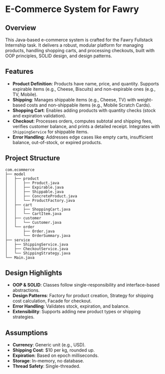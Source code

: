 # E-Commerce System for Fawry

## Overview
This Java-based e-commerce system is crafted for the Fawry Fullstack Internship task. It delivers a robust, modular platform for managing products, handling shopping carts, and processing checkouts, built with OOP principles, SOLID design, and design patterns.

## Features
- **Product Definition**: Products have name, price, and quantity. Supports expirable items (e.g., Cheese, Biscuits) and non-expirable ones (e.g., TV, Mobile).
- **Shipping**: Manages shippable items (e.g., Cheese, TV) with weight-based costs and non-shippable items (e.g., Mobile Scratch Cards).
- **Shopping Cart**: Enables adding products with quantity checks (stock and expiration validation).
- **Checkout**: Processes orders, computes subtotal and shipping fees, verifies customer balance, and prints a detailed receipt. Integrates with `ShippingService` for shippable items.
- **Error Handling**: Addresses edge cases like empty carts, insufficient balance, out-of-stock, or expired products.

## Project Structure
```
com.ecommerce
├── model
│   ├── product
│   │   ├── Product.java
│   │   ├── Expirable.java
│   │   ├── Shippable.java
│   │   ├── ConcreteProduct.java
│   │   └── ProductFactory.java
│   ├── cart
│   │   ├── ShoppingCart.java
│   │   └── CartItem.java
│   ├── customer
│   │   └── Customer.java
│   └── order
│       ├── Order.java
│       └── OrderSummary.java
├── service
│   ├── ShippingService.java
│   ├── CheckoutService.java
│   └── ShippingStrategy.java
└── Main.java
```

## Design Highlights
- **OOP & SOLID**: Classes follow single-responsibility and interface-based abstractions.
- **Design Patterns**: Factory for product creation, Strategy for shipping cost calculation, Facade for checkout.
- **Error Handling**: Validates stock, expiration, and balance.
- **Extensibility**: Supports adding new product types or shipping strategies.


## Assumptions
- **Currency**: Generic unit (e.g., USD).
- **Shipping Cost**: $10 per kg, rounded up.
- **Expiration**: Based on epoch milliseconds.
- **Storage**: In-memory, no database.
- **Thread Safety**: Single-threaded.
